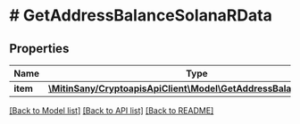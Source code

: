 # # GetAddressBalanceSolanaRData

## Properties

Name | Type | Description | Notes
------------ | ------------- | ------------- | -------------
**item** | [**\MitinSany/CryptoapisApiClient\Model\GetAddressBalanceSolanaRI**](GetAddressBalanceSolanaRI.md) |  |

[[Back to Model list]](../../README.md#models) [[Back to API list]](../../README.md#endpoints) [[Back to README]](../../README.md)
